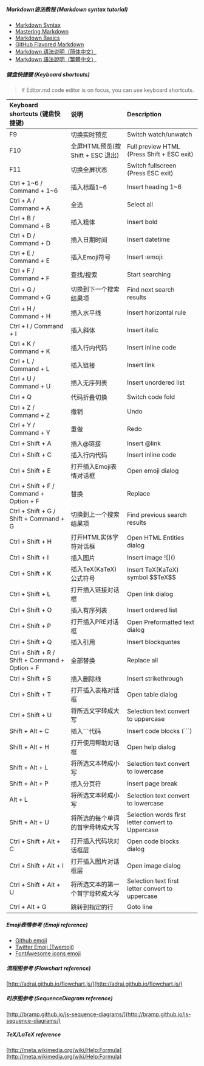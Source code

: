 ##### Markdown语法教程 (Markdown syntax tutorial)

- [Markdown Syntax](http://daringfireball.net/projects/markdown/syntax/ "Markdown Syntax")
- [Mastering Markdown](https://guides.github.com/features/mastering-markdown/ "Mastering Markdown")
- [Markdown Basics](https://help.github.com/articles/markdown-basics/ "Markdown Basics")
- [GitHub Flavored Markdown](https://help.github.com/articles/github-flavored-markdown/ "GitHub Flavored Markdown")
- [Markdown 语法说明（简体中文）](http://www.markdown.cn/ "Markdown 语法说明（简体中文）")
- [Markdown 語法說明（繁體中文）](http://markdown.tw/ "Markdown 語法說明（繁體中文）")

##### 键盘快捷键 (Keyboard shortcuts)

> If Editor.md code editor is on focus, you can use keyboard shortcuts.

| Keyboard shortcuts (键盘快捷键)                      | 说明                         | Description                                       |
|:------------------------------------------------|:---------------------------|:--------------------------------------------------|
| F9                                              | 切换实时预览                     | Switch watch/unwatch                              |
| F10                                             | 全屏HTML预览(按 Shift + ESC 退出) | Full preview HTML (Press Shift + ESC exit)        |
| F11                                             | 切换全屏状态                     | Switch fullscreen (Press ESC exit)                |
| Ctrl + 1~6 / Command + 1~6                      | 插入标题1~6                    | Insert heading 1~6                                |
| Ctrl + A / Command + A                          | 全选                         | Select all                                        |
| Ctrl + B / Command + B                          | 插入粗体                       | Insert bold                                       |
| Ctrl + D / Command + D                          | 插入日期时间                     | Insert datetime                                   |
| Ctrl + E / Command + E                          | 插入Emoji符号                  | Insert &#58;emoji&#58;                            |
| Ctrl + F / Command + F                          | 查找/搜索                      | Start searching                                   |
| Ctrl + G / Command + G                          | 切换到下一个搜索结果项                | Find next search results                          |
| Ctrl + H / Command + H                          | 插入水平线                      | Insert horizontal rule                            |
| Ctrl + I / Command + I                          | 插入斜体                       | Insert italic                                     |
| Ctrl + K / Command + K                          | 插入行内代码                     | Insert inline code                                |
| Ctrl + L / Command + L                          | 插入链接                       | Insert link                                       |
| Ctrl + U / Command + U                          | 插入无序列表                     | Insert unordered list                             |
| Ctrl + Q                                        | 代码折叠切换                     | Switch code fold                                  |
| Ctrl + Z / Command + Z                          | 撤销                         | Undo                                              |
| Ctrl + Y / Command + Y       | 重做                         | Redo                                              |
| Ctrl + Shift + A                                | 插入@链接                      | Insert &#64;link                                  |
| Ctrl + Shift + C                                | 插入行内代码                     | Insert inline code                                |
| Ctrl + Shift + E                                | 打开插入Emoji表情对话框             | Open emoji dialog                                 |
| Ctrl + Shift + F / Command + Option + F         | 替换                         | Replace                                           |
| Ctrl + Shift + G / Shift + Command + G          | 切换到上一个搜索结果项                | Find previous search results                      |
| Ctrl + Shift + H                                | 打开HTML实体字符对话框              | Open HTML Entities dialog                         |
| Ctrl + Shift + I                                | 插入图片                       | Insert image &#33;[]&#40;&#41;                    |
| Ctrl + Shift + K                                | 插入TeX(KaTeX)公式符号           | Insert TeX(KaTeX) symbol &#36;&#36;TeX&#36;&#36;  |
| Ctrl + Shift + L                                | 打开插入链接对话框                  | Open link dialog                                  |
| Ctrl + Shift + O                                | 插入有序列表                     | Insert ordered list                               |
| Ctrl + Shift + P                                | 打开插入PRE对话框                 | Open Preformatted text dialog                     |
| Ctrl + Shift + Q         | 插入引用                       | Insert blockquotes                                |
| Ctrl + Shift + R / Shift + Command + Option + F | 全部替换                       | Replace all                                       |
| Ctrl + Shift + S                                | 插入删除线                      | Insert strikethrough                              |
| Ctrl + Shift + T                                | 打开插入表格对话框                  | Open table dialog                                 |
| Ctrl + Shift + U                                | 将所选文字转成大写                  | Selection text convert to uppercase               |
| Shift + Alt + C                                 | 插入```代码                    | Insert code blocks (```)                          |
| Shift + Alt + H                                 | 打开使用帮助对话框                  | Open help dialog                                  |
| Shift + Alt + L                                 | 将所选文本转成小写                  | Selection text convert to lowercase               |
| Shift + Alt + P                                 | 插入分页符                      | Insert page break                                 |
| Alt + L                                         | 将所选文本转成小写                  | Selection text convert to lowercase               |
| Shift + Alt + U                                 | 将所选的每个单词的首字母转成大写           | Selection words first letter convert to Uppercase |
| Ctrl + Shift + Alt + C                          | 打开插入代码块对话框层                | Open code blocks dialog                           |
| Ctrl + Shift + Alt + I                          | 打开插入图片对话框层                 | Open image dialog                                 |
| Ctrl + Shift + Alt + U                          | 将所选文本的第一个首字母转成大写           | Selection text first letter convert to uppercase  |
| Ctrl + Alt + G                                  | 跳转到指定的行                    | Goto line                                         |

##### Emoji表情参考 (Emoji reference)

- [Github emoji](http://www.emoji-cheat-sheet.com/ "Github emoji")
- [Twitter Emoji \(Twemoji\)](http://twitter.github.io/twemoji/preview.html "Twitter Emoji \(Twemoji\)")
- [FontAwesome icons emoji](http://fortawesome.github.io/Font-Awesome/icons/ "FontAwesome icons emoji")

##### 流程图参考 (Flowchart reference)

[http://adrai.github.io/flowchart.js/](http://adrai.github.io/flowchart.js/)

##### 时序图参考 (SequenceDiagram reference)

[http://bramp.github.io/js-sequence-diagrams/](http://bramp.github.io/js-sequence-diagrams/)

##### TeX/LaTeX reference

[http://meta.wikimedia.org/wiki/Help:Formula](http://meta.wikimedia.org/wiki/Help:Formula)
